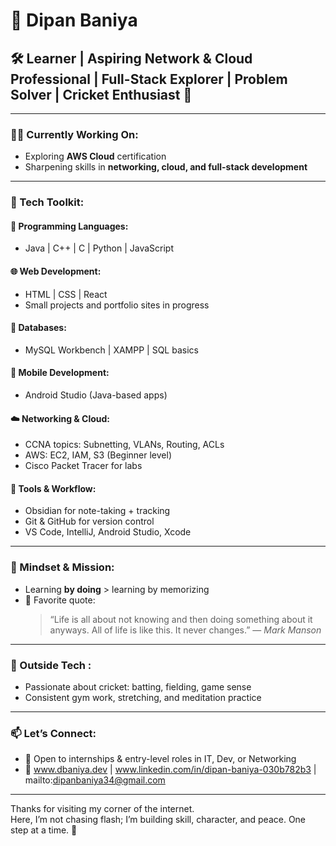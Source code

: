 # 👋 Dipan Baniya
## 🛠️ Learner | Aspiring Network & Cloud Professional | Full-Stack Explorer | Problem Solver | Cricket Enthusiast 🏏

---

### 👨‍💻 Currently Working On:
- Exploring **AWS Cloud** certification
- Sharpening skills in **networking, cloud, and full-stack development**

---

### 🧰 Tech Toolkit:

#### 🧠 Programming Languages:
- Java | C++ | C | Python | JavaScript

#### 🌐 Web Development:
- HTML | CSS | React
- Small projects and portfolio sites in progress

#### 🧱 Databases:
- MySQL Workbench | XAMPP | SQL basics

#### 📱 Mobile Development:
- Android Studio (Java-based apps)

#### ☁️ Networking & Cloud:
- CCNA topics: Subnetting, VLANs, Routing, ACLs
- AWS: EC2, IAM, S3 (Beginner level)
- Cisco Packet Tracer for labs

#### 📓 Tools & Workflow:
- Obsidian for note-taking + tracking
- Git & GitHub for version control
- VS Code, IntelliJ, Android Studio, Xcode

---

### 🌱 Mindset & Mission:
- Learning **by doing** > learning by memorizing
- 💬 Favorite quote:  
  > “Life is all about not knowing and then doing something about it anyways. All of life is like this. It never changes.” — *Mark Manson*

---

### 🏏 Outside Tech :
- Passionate about cricket: batting, fielding, game sense
- Consistent gym work, stretching, and meditation practice

---

### 📫 Let’s Connect:
- 💼 Open to internships & entry-level roles in IT, Dev, or Networking
- 🔗 www.dbaniya.dev | www.linkedin.com/in/dipan-baniya-030b782b3 | mailto:dipanbaniya34@gmail.com

---

Thanks for visiting my corner of the internet.  
Here, I’m not chasing flash; I’m building skill, character, and peace. One step at a time. 🌿
